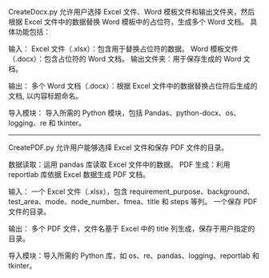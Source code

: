 CreateDocx.py 
允许用户选择 Excel 文件、Word 模板文件和输出文件夹，然后根据 Excel 文件中的数据替换 Word 模板中的占位符，生成多个 Word 文档。
具体功能包括：

输入：
Excel 文件（.xlsx）：包含用于替换占位符的数据。
Word 模板文件（.docx）：包含占位符的 Word 文档。
输出文件夹：用于保存生成的 Word 文档。

输出：
多个 Word 文档（.docx）：根据 Excel 文件中的数据替换占位符后生成的文档, 以内容标题命名。

导入模块：
导入所需的 Python 模块，包括 Pandas、python-docx、os、logging、re 和 tkinter。



***
CreatePDF.py
允许用户能够选择 Excel 文件和保存 PDF 文件的目录。

数据读取：运用 pandas 库读取 Excel 文件中的数据。
PDF 生成：利用 reportlab 库依据 Excel 数据生成 PDF 文档。

输入：
一个 Excel 文件（.xlsx），包含 requirement_purpose、background、test_area、mode、node_number、fmea、title 和 steps 等列。
一个保存 PDF 文件的目录。

输出：
多个 PDF 文件，文件名基于 Excel 中的 title 列生成，保存于用户指定的目录。

导入模块：导入所需的 Python 库，如 os、re、pandas、logging、reportlab 和 tkinter。
